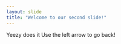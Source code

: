 ```yaml
---
layout: slide
title: "Welcome to our second slide!"
---
```

Yeezy does it
Use the left arrow to go back!
